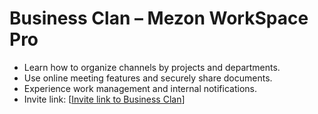 # Business Clan – Mezon WorkSpace Pro

* Learn how to organize channels by projects and departments.
* Use online meeting features and securely share documents.
* Experience work management and internal notifications.
* Invite link: \[[Invite link to Business Clan](https://mezon.ai/invite/1971125963139846144)]
